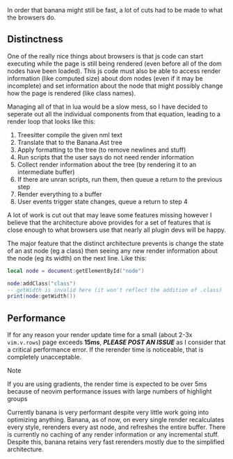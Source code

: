 In order that banana might still be fast, a lot of cuts had to be made to what the browsers do.

## Distinctness

One of the really nice things about browsers is that js code can start executing while the page is still being rendered (even before all of the dom nodes have been loaded).
This js code must also be able to access render information (like computed size) about dom nodes (even if it may be incomplete) and set information about the node that might possibly change how the page is rendered (like class names).

Managing all of that in lua would be a slow mess, so I have decided to seperate out all the individual components from that equation, leading to a render loop that looks like this:

1. Treesitter compile the given nml text
0. Translate that to the Banana.Ast tree
0. Apply formatting to the tree (to remove newlines and stuff)
0. Run scripts that the user says do not need render information
0. Collect render information about the tree (by rendering it to an intermediate buffer)
0. If there are unran scripts, run them, then queue a return to the previous step
0. Render everything to a buffer
0. User events trigger state changes, queue a return to step 4

A lot of work is cut out that may leave some features missing however I believe that the architecture above provides for a set of features that is close enough to what browsers use that nearly all plugin devs will be happy.

The major feature that the distinct architecture prevents is change the state of an ast node (eg a class) then seeing any new render information about the node (eg its width) on the next line.
Like this:

```lua
local node = document:getElementById("node")

node:addClass("class")
-- getWidth is invalid here (it won't reflect the addition of .class)
print(node:getWidth())
```

## Performance

If for any reason your render update time for a small (about 2-3x `vim.v.rows`) page exceeds **15ms**, _**PLEASE POST AN ISSUE**_ as I consider that a critical performance error.
If the rerender time is noticeable, that is completely unacceptable.

> [!NOTE]
>
> If you are using gradients, the render time is expected to be over 5ms because of neovim performance issues with large numbers of highlight groups

Currently banana is very performant despite very little work going into optimizing anything.
Banana, as of now, on every single render recalculates every style, rerenders every ast node, and refreshes the entire buffer.
There is currently no caching of any render information or any incremental stuff.
Despite this, banana retains very fast rerenders mostly due to the simplified architecture.

